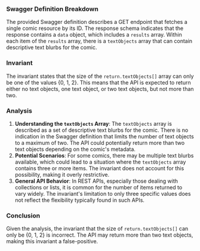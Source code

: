### Swagger Definition Breakdown
The provided Swagger definition describes a GET endpoint that fetches a single comic resource by its ID. The response schema indicates that the response contains a `data` object, which includes a `results` array. Within each item of the `results` array, there is a `textObjects` array that can contain descriptive text blurbs for the comic.

### Invariant
The invariant states that the size of the `return.textObjects[]` array can only be one of the values {0, 1, 2}. This means that the API is expected to return either no text objects, one text object, or two text objects, but not more than two.

### Analysis
1. **Understanding the `textObjects` Array**: The `textObjects` array is described as a set of descriptive text blurbs for the comic. There is no indication in the Swagger definition that limits the number of text objects to a maximum of two. The API could potentially return more than two text objects depending on the comic's metadata.
2. **Potential Scenarios**: For some comics, there may be multiple text blurbs available, which could lead to a situation where the `textObjects` array contains three or more items. The invariant does not account for this possibility, making it overly restrictive.
3. **General API Behavior**: In REST APIs, especially those dealing with collections or lists, it is common for the number of items returned to vary widely. The invariant's limitation to only three specific values does not reflect the flexibility typically found in such APIs.

### Conclusion
Given the analysis, the invariant that the size of `return.textObjects[]` can only be {0, 1, 2} is incorrect. The API may return more than two text objects, making this invariant a false-positive.
